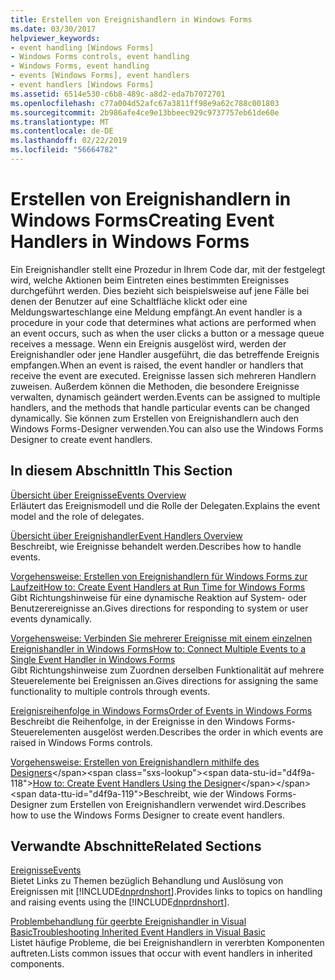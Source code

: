 ```yaml
---
title: Erstellen von Ereignishandlern in Windows Forms
ms.date: 03/30/2017
helpviewer_keywords:
- event handling [Windows Forms]
- Windows Forms controls, event handling
- Windows Forms, event handling
- events [Windows Forms], event handlers
- event handlers [Windows Forms]
ms.assetid: 6514e530-c6b8-489c-a8d2-eda7b7072701
ms.openlocfilehash: c77a004d52afc67a3811ff98e9a62c788c001803
ms.sourcegitcommit: 2b986afe4ce9e13bbeec929c9737757eb61de60e
ms.translationtype: MT
ms.contentlocale: de-DE
ms.lasthandoff: 02/22/2019
ms.locfileid: "56664782"
---
```

# <a name="creating-event-handlers-in-windows-forms"></a><span data-ttu-id="d4f9a-102">Erstellen von Ereignishandlern in Windows Forms</span><span class="sxs-lookup"><span data-stu-id="d4f9a-102">Creating Event Handlers in Windows Forms</span></span>
<span data-ttu-id="d4f9a-103">Ein Ereignishandler stellt eine Prozedur in Ihrem Code dar, mit der festgelegt wird, welche Aktionen beim Eintreten eines bestimmten Ereignisses durchgeführt werden. Dies bezieht sich beispielsweise auf jene Fälle bei denen der Benutzer auf eine Schaltfläche klickt oder eine Meldungswarteschlange eine Meldung empfängt.</span><span class="sxs-lookup"><span data-stu-id="d4f9a-103">An event handler is a procedure in your code that determines what actions are performed when an event occurs, such as when the user clicks a button or a message queue receives a message.</span></span> <span data-ttu-id="d4f9a-104">Wenn ein Ereignis ausgelöst wird, werden der Ereignishandler oder jene Handler ausgeführt, die das betreffende Ereignis empfangen.</span><span class="sxs-lookup"><span data-stu-id="d4f9a-104">When an event is raised, the event handler or handlers that receive the event are executed.</span></span> <span data-ttu-id="d4f9a-105">Ereignisse lassen sich mehreren Handlern zuweisen. Außerdem können die Methoden, die besondere Ereignisse verwalten, dynamisch geändert werden.</span><span class="sxs-lookup"><span data-stu-id="d4f9a-105">Events can be assigned to multiple handlers, and the methods that handle particular events can be changed dynamically.</span></span> <span data-ttu-id="d4f9a-106">Sie können zum Erstellen von Ereignishandlern auch den Windows Forms-Designer verwenden.</span><span class="sxs-lookup"><span data-stu-id="d4f9a-106">You can also use the Windows Forms Designer to create event handlers.</span></span>  
  
## <a name="in-this-section"></a><span data-ttu-id="d4f9a-107">In diesem Abschnitt</span><span class="sxs-lookup"><span data-stu-id="d4f9a-107">In This Section</span></span>  
 [<span data-ttu-id="d4f9a-108">Übersicht über Ereignisse</span><span class="sxs-lookup"><span data-stu-id="d4f9a-108">Events Overview</span></span>](../../../docs/framework/winforms/events-overview-windows-forms.md)  
 <span data-ttu-id="d4f9a-109">Erläutert das Ereignismodell und die Rolle der Delegaten.</span><span class="sxs-lookup"><span data-stu-id="d4f9a-109">Explains the event model and the role of delegates.</span></span>  
  
 [<span data-ttu-id="d4f9a-110">Übersicht über Ereignishandler</span><span class="sxs-lookup"><span data-stu-id="d4f9a-110">Event Handlers Overview</span></span>](../../../docs/framework/winforms/event-handlers-overview-windows-forms.md)  
 <span data-ttu-id="d4f9a-111">Beschreibt, wie Ereignisse behandelt werden.</span><span class="sxs-lookup"><span data-stu-id="d4f9a-111">Describes how to handle events.</span></span>  
  
 [<span data-ttu-id="d4f9a-112">Vorgehensweise: Erstellen von Ereignishandlern für Windows Forms zur Laufzeit</span><span class="sxs-lookup"><span data-stu-id="d4f9a-112">How to: Create Event Handlers at Run Time for Windows Forms</span></span>](../../../docs/framework/winforms/how-to-create-event-handlers-at-run-time-for-windows-forms.md)  
 <span data-ttu-id="d4f9a-113">Gibt Richtungshinweise für eine dynamische Reaktion auf System- oder Benutzerereignisse an.</span><span class="sxs-lookup"><span data-stu-id="d4f9a-113">Gives directions for responding to system or user events dynamically.</span></span>  
  
 [<span data-ttu-id="d4f9a-114">Vorgehensweise: Verbinden Sie mehrerer Ereignisse mit einem einzelnen Ereignishandler in Windows Forms</span><span class="sxs-lookup"><span data-stu-id="d4f9a-114">How to: Connect Multiple Events to a Single Event Handler in Windows Forms</span></span>](../../../docs/framework/winforms/how-to-connect-multiple-events-to-a-single-event-handler-in-windows-forms.md)  
 <span data-ttu-id="d4f9a-115">Gibt Richtungshinweise zum Zuordnen derselben Funktionalität auf mehrere Steuerelemente bei Ereignissen an.</span><span class="sxs-lookup"><span data-stu-id="d4f9a-115">Gives directions for assigning the same functionality to multiple controls through events.</span></span>  
  
 [<span data-ttu-id="d4f9a-116">Ereignisreihenfolge in Windows Forms</span><span class="sxs-lookup"><span data-stu-id="d4f9a-116">Order of Events in Windows Forms</span></span>](../../../docs/framework/winforms/order-of-events-in-windows-forms.md)  
 <span data-ttu-id="d4f9a-117">Beschreibt die Reihenfolge, in der Ereignisse in den Windows Forms-Steuerelementen ausgelöst werden.</span><span class="sxs-lookup"><span data-stu-id="d4f9a-117">Describes the order in which events are raised in Windows Forms controls.</span></span>  
  
 <span data-ttu-id="d4f9a-118">[Vorgehensweise: Erstellen von Ereignishandlern mithilfe des Designers](https://docs.microsoft.com/previous-versions/visualstudio/visual-studio-2010/zwwsdtbk(v=vs.100))</span><span class="sxs-lookup"><span data-stu-id="d4f9a-118">[How to: Create Event Handlers Using the Designer](https://docs.microsoft.com/previous-versions/visualstudio/visual-studio-2010/zwwsdtbk(v=vs.100))</span></span>  
 <span data-ttu-id="d4f9a-119">Beschreibt, wie der Windows Forms-Designer zum Erstellen von Ereignishandlern verwendet wird.</span><span class="sxs-lookup"><span data-stu-id="d4f9a-119">Describes how to use the Windows Forms Designer to create event handlers.</span></span>  
  
## <a name="related-sections"></a><span data-ttu-id="d4f9a-120">Verwandte Abschnitte</span><span class="sxs-lookup"><span data-stu-id="d4f9a-120">Related Sections</span></span>  
 [<span data-ttu-id="d4f9a-121">Ereignisse</span><span class="sxs-lookup"><span data-stu-id="d4f9a-121">Events</span></span>](../../../docs/standard/events/index.md)  
 <span data-ttu-id="d4f9a-122">Bietet Links zu Themen bezüglich Behandlung und Auslösung von Ereignissen mit [!INCLUDE[dnprdnshort](../../../includes/dnprdnshort-md.md)].</span><span class="sxs-lookup"><span data-stu-id="d4f9a-122">Provides links to topics on handling and raising events using the [!INCLUDE[dnprdnshort](../../../includes/dnprdnshort-md.md)].</span></span>  
  
 [<span data-ttu-id="d4f9a-123">Problembehandlung für geerbte Ereignishandler in Visual Basic</span><span class="sxs-lookup"><span data-stu-id="d4f9a-123">Troubleshooting Inherited Event Handlers in Visual Basic</span></span>](~/docs/visual-basic/programming-guide/language-features/events/troubleshooting-inherited-event-handlers.md)  
 <span data-ttu-id="d4f9a-124">Listet häufige Probleme, die bei Ereignishandlern in vererbten Komponenten auftreten.</span><span class="sxs-lookup"><span data-stu-id="d4f9a-124">Lists common issues that occur with event handlers in inherited components.</span></span>
